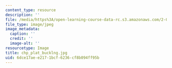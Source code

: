 ```yaml
---
content_type: resource
description: ''
file: /media/https%3A/open-learning-course-data-rc.s3.amazonaws.com/2-081j-plates-and-shells-spring-2007/6dce17aee2171bcf6236cf8b094ff95b_chp_plat_bucklng.jpg
file_type: image/jpeg
image_metadata:
  caption: ''
  credit: ''
  image-alt: ''
resourcetype: Image
title: chp_plat_bucklng.jpg
uid: 6dce17ae-e217-1bcf-6236-cf8b094ff95b
---
```

